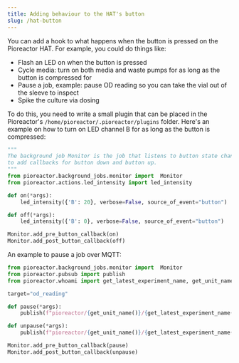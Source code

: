 ```yaml
---
title: Adding behaviour to the HAT's button
slug: /hat-button
---
```



You can add a hook to what happens when the button is pressed on the Pioreactor HAT. For example, you could do things like:

 - Flash an LED on when the button is pressed 
 - Cycle media: turn on both media and waste pumps for as long as the button is compressed for
 - Pause a job, example: pause OD reading so you can take the vial out of the sleeve to inspect
 - Spike the culture via dosing

To do this, you need to write a small plugin that can be placed in the Pioreactor's `/home/pioreactor/.pioreactor/plugins` folder. Here's an example on how to turn on LED channel B for as long as the button is compressed:

```python
"""
The background job Monitor is the job that listens to button state changes. There are hooks in that class
to add callbacks for button down and button up.
"""
from pioreactor.background_jobs.monitor import  Monitor
from pioreactor.actions.led_intensity import led_intensity

def on(*args):
    led_intensity({'B': 20}, verbose=False, source_of_event="button")

def off(*args):
    led_intensity({'B': 0}, verbose=False, source_of_event="button")

Monitor.add_pre_button_callback(on)
Monitor.add_post_button_callback(off)
```

An example to pause a job over MQTT:

```python
from pioreactor.background_jobs.monitor import  Monitor
from pioreactor.pubsub import publish
from pioreactor.whoami import get_latest_experiment_name, get_unit_name

target="od_reading"

def pause(*args):
    publish(f"pioreactor/{get_unit_name()}/{get_latest_experiment_name()}/{target}/state/set", "sleeping")

def unpause(*args):
    publish(f"pioreactor/{get_unit_name()}/{get_latest_experiment_name()}/{target}/state/set", "ready")

Monitor.add_pre_button_callback(pause)
Monitor.add_post_button_callback(unpause)
```
